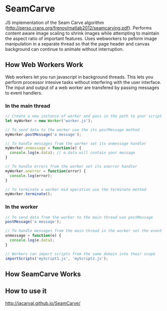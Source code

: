 SeamCarve
=========

JS implementation of the Seam Carve algorithm (http://perso.crans.org/frenoy/matlab2012/seamcarving.pdf). Performs content aware image scaling to shrink images while attempting to maintain the aspect ratio of important features. Uses webworkers to peform image manipulation in a separate thread so that the page header and canvas background can continue to animate without interruption.

## How Web Workers Work
Web workers let you run javascript in background threads. This lets you perform processor intesive tasks without interfering with the user interface. The input and output of a web worker are transfered by passing messages to event handlers.

### In the main thread
```javascript
// Create a new instance of worker and pass in the path to your script
let myWorker = new Worker('worker.js');

// To send data to the worker use the its postMessage method
myWorker.postMessage('a message');

// To handle messages from the worker set its onmessage handler
myWorker.onmessage = function(e) {
  console.log(e.data); // e.data will contain your message
}

// To handle errors from the worker set its onerror handler
myWorker.onerror = function(error) {
  console.log(error);
}

// To terminate a worker mid operation use the terminate method
myWorker.terminate();
```
### In the worker
```javascript
// To send data from the worker to the main thread use postMessage
postMessage('a message');

// To handle messages from the main thread in the worker set the event handler
onmessage = function(e) {
  console.log(e.data);
}

// Workers can import scripts from the same domain into their scope
importScripts('myScript1.js', 'myScript2.js');
```

## How SeamCarve Works



## How to use it

http://jacarval.github.io/SeamCarve/
